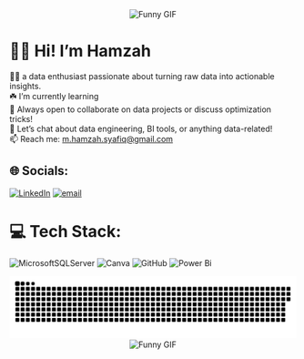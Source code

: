 <div align="center">
  <img src="https://media0.giphy.com/media/v1.Y2lkPTc5MGI3NjExeGd3ZDc2ODZrZGt2dmViN3l2ajA0dnFsbDJudzhtZ3U2aGZmcmZ2dSZlcD12MV9pbnRlcm5hbF9naWZfYnlfaWQmY3Q9Zw/DeKJrr8vovqXC/giphy.gif" alt="Funny GIF"> 
</div>

# 🙋‍♂️ Hi! I’m Hamzah
👨‍🎨 a data enthusiast passionate about turning raw data into actionable insights.  <br>☘️ I’m currently learning<br>🌟 Always open to collaborate on data projects or discuss optimization tricks!<br>💬 Let’s chat about data engineering, BI tools, or anything data-related! <br>📫 Reach me: m.hamzah.syafiq@gmail.com

## 🌐 Socials:
[![LinkedIn](https://img.shields.io/badge/LinkedIn-%230077B5.svg?logo=linkedin&logoColor=white)](https://linkedin.com/in/www.linkedin.com/in/mhamzahsyafiqlubis) [![email](https://img.shields.io/badge/Email-D14836?logo=gmail&logoColor=white)](mailto:m.hamzah.syafiq@gmail.com) 

# 💻 Tech Stack:
![MicrosoftSQLServer](https://img.shields.io/badge/Microsoft%20SQL%20Server-CC2927?style=flat&logo=microsoft%20sql%20server&logoColor=white) ![Canva](https://img.shields.io/badge/Canva-%2300C4CC.svg?style=flat&logo=Canva&logoColor=white) ![GitHub](https://img.shields.io/badge/github-%23121011.svg?style=flat&logo=github&logoColor=white) ![Power Bi](https://img.shields.io/badge/power_bi-F2C811?style=flat&logo=powerbi&logoColor=black)

<picture>
  <source media="(prefers-color-scheme: dark)" srcset="https://raw.githubusercontent.com/HamzahLubis/HamzahLubis/output/github-snake-dark.svg" />
  <source media="(prefers-color-scheme: light)" srcset="https://raw.githubusercontent.com/HamzahLubis/HamzahLubis/output/github-snake.svg" />
  <img alt="github-snake" src="https://raw.githubusercontent.com/HamzahLubis/HamzahLubis/output/github-snake.svg" />
</picture>

<div align="center">
  <img src="https://media3.giphy.com/media/v1.Y2lkPTc5MGI3NjExemJhOXJtdXF4anBrMXRoandqN2tqYmF3ODc5dWZnNmhpY3BoMXpwNCZlcD12MV9pbnRlcm5hbF9naWZfYnlfaWQmY3Q9Zw/a7QTz4SWgGnvO/giphy.gif" alt="Funny GIF"> 
</div>
